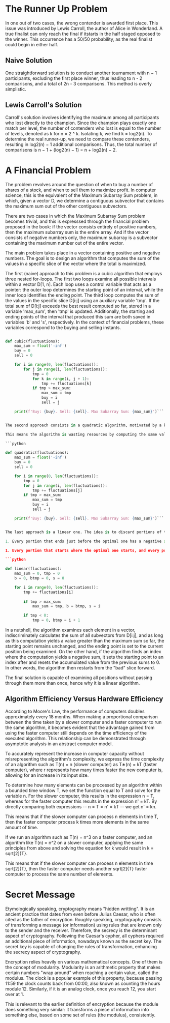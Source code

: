 # The Runner Up Problem

In one out of two cases, the wrong contender is awarded first place. This issue was introduced by Lewis Carroll, the author of Alice in Wonderland. A true finalist can only reach the final if itstarts in the half staged opposed to the winner. This occurrence has a 50/50 probability, as the real finalist could begin in either half.

## Naive Solution

One straightforward solution is to conduct another tournament with n − 1 participants, excluding the first place winner, thus leading to n - 2 comparisons, and a total of 2n - 3 comparisons. This method is overly simplistic.

## Lewis Carroll's Solution

Carroll's solution involves identifying the maximum among all participants who lost directly to the champion. Since the champion plays exactly one match per level, the number of contenders who lost is equal to the number of levels, denoted as k for n = 2 ^ k. Isolating k, we find k = log2(n). To determine the real runner-up, we need to compare these contenders, resulting in log2(n) − 1 additional comparisons. Thus, the total number of comparisons is n − 1 + (log2(n) − 1) = n + log2(n) − 2.

# A Financial Problem

The problem revolves around the question of when to buy a number of shares of a stock, and when to sell them to maximize profit. In computer science, this is the equivalent of the Maximum Subarray Sum problem, in which, given a vector D, we determine a contiguous subvector that contains the maximum sum out of the other contiguous subvectors.

There are two cases in which the Maximum Subarray Sum problem becomes trivial, and this is expresssed through the financial problem proposed in the book: if the vector consists entirely of positive numbers, then the maximum subarray sum is the entire array. And if the vector consists of negative numbers only, the maximum subarray is a subvector containing the maximum number out of the entire vector.

The main problem takes place in a vector containing positive and negative numbers. The goal is to design an algorithm that computes the sum of the values in a specific slice of the vector where the total is maximized.

The first (naive) approach to this problem is a cubic algorithm that employs three nested for-loops. The first two loops examine all possible intervals within a vector D[1, n]. Each loop uses a control variable that acts as a pointer: the outer loop determines the starting point of an interval, while the inner loop identifies the ending point. The third loop computes the sum of the values in the specific slice D[i:j] using an auxiliary variable 'tmp'. If the total sum of D[i:j] exceeds the best result computed so far, stored in a variable 'max_sum', then 'tmp' is updated. Additionally, the starting and ending points of the interval that produced this sum are both saved in variables 'b' and 's', respectively. In the context of financial problems, these variables correspond to the buying and selling instants.

```python

def cubic(fluctuations):
    max_sum = float('-inf')
    buy = 0
    sell = 0

    for i in range(0, len(fluctuations)):
        for j in range(i, len(fluctuations)):
            tmp = 0
            for k in range(i, j + 1):
                tmp += fluctuations[k]
            if tmp > max_sum:
                max_sum = tmp
                buy = i
                sell = j

    print(f'Buy: {buy}. Sell: {sell}. Max Subarray Sum: {max_sum}')```


The second approach consists in a quadratic algorithm, motivated by a key inneficiency of the previous algorithm: if we consider two consecutive iterations of the middle for-loop, we notice that the sums computed by the first and the second iterations differ only by the value D[j + 1] -- the rightmost element in a subarray. 

This means the algorithm is wasting resources by computing the same values from scratch everytime the ending point moves one index forward. To solve this, we move our 'tmp' variable to the outer for-loop, making our algorithm reuse the value currently stored in 'tmp' instead of adding up one by one all over again:

```python

def quadratic(fluctuations):
    max_sum = float('-inf')
    buy = 0
    sell = 0

    for i in range(0, len(fluctuations)):
        tmp = 0
        for j in range(i, len(fluctuations)):
            tmp += fluctuations[j]
        if tmp > max_sum:
            max_sum = tmp
            buy = i
            sell = j

    print(f'Buy: {buy}. Sell: {sell}. Max Subarray Sum: {max_sum}')```


The last approach is a linear one. The idea is to discard portions of the vector that do not contain the maximum sum without examining them. The algorithm that achieves such a goal is based on two key properties found in the optimal slice:

1. Every portion that ends just before the optimal one has a negative sum of its elements. This can be proven by contradiction: if we assume that there is, in fact, a portion D[i: b - 1] of positive sum, we'd have to admit this slice as part of the maximum subarray, as this would yield a larger total.

1. Every portion that starts where the optimal one starts, and every portion that is included in it, has a positive sum of its elements. This also can be proven by contradiction: if we assume that there is, in fact, a portion D[b:j] where b <= j <= s with negative sum, then we'd have to rule it out from the maximum subarray, as doing so would increase its sum.

```python

def linear(fluctuations):
    max_sum = 0, tmp = 0
    b = 0, btmp = 0, s = 0

    for i in range(0, len(fluctuations)):
        tmp += fluctuations[i]
        
        if tmp > max_sum:
            max_sum = tmp, b = btmp, s = i

        if tmp < 0:
            tmp = 0, btmp = i + 1

```

In a nutshell, the algorithm examines each element in a vector, indiscriminately calculates the sum of all subvectors from D[i:j], and as long as this computation yields a value greater than the maximum sum so far, the starting point remains unchanged, and the ending point is set to the current position being examined. On the other hand, if the algorithm finds an index where the computation yields a negative sum, it sets the starting point to an index after and resets the accumulated value from the previous sums to 0. In other words, the algorithm then restarts from the "bad" slice forward. 

The final solution is capable of examining all positions without passing through them more than once, hence why it is a linear algorithm.

## Algorithm Efficiency Versus Hardware Efficiency

According to Moore's Law, the performance of computers doubles approximately every 18 months. When making a proportional comparison between the time taken by a slower computer and a faster computer to run the same algorithm, it becomes evident that the advantage gained from using the faster computer still depends on the time efficiency of the executed algorithm. This relationship can be demonstrated through asymptotic analysis in an abstract computer model.

To accurately represent the increase in computer capacity without misrepresenting the algorithm's complexity, we express the time complexity of an algorithm such as T(n) = n (slower computer) as T∗(n) = kT (faster computer), where r represents how many times faster the new computer is, allowing for an increase in its input size.

To determine how many elements can be processed by an algorithm within a bounded time window T, we set the function equal to T and solve for the variable n. For the slower computer, this results in the expression n = T, whereas for the faster computer this results in the expression n' = kT. By directly comparing both expressions -- n = T = n' = kT -- we get n' = kn.

This means that if the slower computer can process n elements in time T, then the faster computer process k times more elements in the same amount of time.

If we run an algorithm such as T(n) = n^3 on a faster computer, and an algorithm like T(n) = n^2 on a slower computer, applying the same principles from above and solving the equation for k would result in k = sqrt[2]{T}.

This means that if the slower computer can process n elements in time sqrt[2]{T}, then the faster computer needs another sqrt[2]{T} faster computer to process the same number of elements.

# Secret Message

Etymologically speaking, cryptography means "hidden writting". It is an ancient practice that dates from even before Julius Caesar, who is often cited as the father of encryption. Roughly speaking, cryptography consists of transforming a message (or information) using rules that are known only to the sender and the receiver. Therefore, the secrecy is the determinant aspect of cryptography. Following the Caesar's cypher, all cyphers required an additional piece of information, nowadays known as the secret key. The secret key is capable of changing the rules of transformation, enhancing the secrecy aspect of cryptography.

Encryption relies heavily on various mathematical concepts. One of them is the concept of modularity. Modularity is an arithmetic property that makes certain numbers "wrap around" when reaching a certain value, called the modulus. The clock is a popular example of this property, because passing 11:59 the clock counts back from 00:00, also known as counting the hours module 12. Similarly, if it is an analog clock, once you reach 12, you start over at 1.

This is relevant to the earlier definition of encryption because the module does something very similar: it transforms a piece of information into something else, based on some set of rules (the modulus), consistently.
